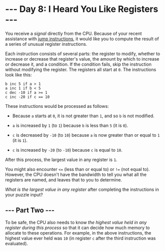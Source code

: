 # --- Day 8: I Heard You Like Registers ---

You receive a *signal* directly from the CPU. Because of your recent assistance with [jump instructions](5), it would like you to compute the result of a series of unusual register instructions.

Each instruction consists of several parts: the register to modify, whether to increase or decrease that register's value, the amount by which to increase or decrease it, and a condition. If the condition fails, skip the instruction without modifying the register. The registers all start at `0`. The instructions look like this:

```
b inc 5 if a > 1
a inc 1 if b < 5
c dec -10 if a >= 1
c inc -20 if c == 10

```

These instructions would be processed as follows:


 - Because `a` starts at `0`, it is not greater than `1`, and so `b` is not modified.

 - `a` is increased by `1` (to `1`) because `b` is less than `5` (it is `0`).

 - `c` is decreased by `-10` (to `10`) because `a` is now greater than or equal to `1` (it is `1`).

 - `c` is increased by `-20` (to `-10`) because `c` is equal to `10`.


After this process, the largest value in any register is `1`.

You might also encounter `<=` (less than or equal to) or `!=` (not equal to). However, the CPU doesn't have the bandwidth to tell you what all the registers are named, and leaves that to you to determine.

*What is the largest value in any register* after completing the instructions in your puzzle input?

## --- Part Two ---

To be safe, the CPU also needs to know *the highest value held in any register during this process* so that it can decide how much memory to allocate to these operations. For example, in the above instructions, the highest value ever held was `10` (in register `c` after the third instruction was evaluated).

